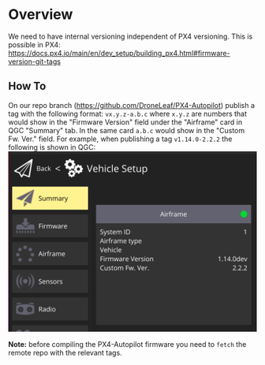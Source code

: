 # Overview
We need to have internal versioning independent of PX4 versioning. This is possible in PX4: https://docs.px4.io/main/en/dev_setup/building_px4.html#firmware-version-git-tags

## How To
On our repo branch (https://github.com/DroneLeaf/PX4-Autopilot) publish a tag with the following format: `vx.y.z-a.b.c` where `x.y.z` are numbers that would show in the "Firmware Version" field under the "Airframe" card in QGC "Summary" tab. In the same card `a.b.c` would show in the "Custom Fw. Ver." field. For example, when publishing a tag `v1.14.0-2.2.2` the following is shown in QGC:
![alt text](versioning_and_releasing/image.png)

**Note:** before compiling the PX4-Autopilot firmware you need to `fetch` the remote repo with the relevant tags.